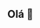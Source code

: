 ## Olá 👋

<!--
**MariaJulia0710/MariaJulia0710** é um repositório ✨ _especial_ ✨ porque seu `README.md` (este arquivo) aparece em seu perfil do GitHub.

Aqui estão algumas ideias para você começar:

- 🔭Atualmente estou trabalhando em nada
- 🌱 Atualmente estou aprendendo varias coisas 
- 👯 Procuro colaborar em minha vida 
- 🤔 Estou procurando ajuda com dança
- 💬 Pergunte-me sobre oque eu faço
- 📫 Como entrar em contato comigo pessoalmente 
- 😄 Pronomes: ela/dela
- ⚡ Curiosidade: nada
-->
